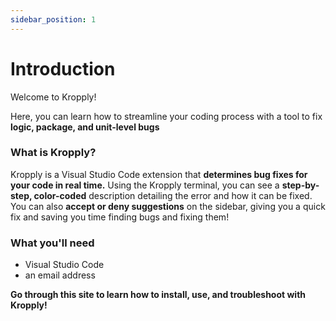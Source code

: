 ```yaml
---
sidebar_position: 1
---
```


# Introduction

Welcome to Kropply!

Here, you can learn how to streamline your coding process with a tool to fix **logic, package, and unit-level bugs**

### What is Kropply?

Kropply is a Visual Studio Code extension that **determines bug fixes for your code in real time.** Using the Kropply terminal, you can see a **step-by-step, color-coded** description detailing the error and how it can be fixed. You can also **accept or deny suggestions** on the sidebar, giving you a quick fix and saving you time finding bugs and fixing them!

### What you'll need

- Visual Studio Code
- an email address

**Go through this site to learn how to install, use, and troubleshoot with Kropply!**


